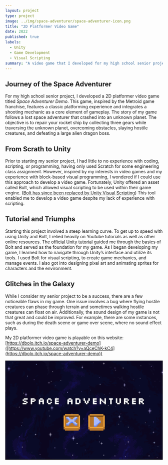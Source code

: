 ```yaml
---
layout: project
type: project
image: ../img/space-adventurer/space-adventurer-icon.png
title: "2D Platformer Video Game"
date: 2022
published: true
labels:
  - Unity
  - Game Development
  - Visual Scripting
summary: "A video game that I developed for my high school senior project"
---
```

## Journey of the Space Adventurer
For my high school senior project, I developed a 2D platformer video game titled *Space Adventurer Demo*. This game, inspired by the Metroid game franchise,  features a classic platforming experience and integrates a shooting mechanic as a core element of gameplay. The story of my game follows a lost space adventurer that crashed into an unknown planet. The objective is to repair your rocket ship by collecting three gears while traversing the unknown planet, overcoming obstacles, slaying hostile creatures, and defeating a large alien dragon boss.
## From Scrath to Unity
Prior to starting my senior project, I had little to no experience with coding, scripting, or programming, having only used Scratch for some engineering class assignment. However, inspired by my interests in video games and my experience with block-based visual programming, I wondered if I could use this approach to develop a video game. Fortunately, Unity offered an asset called Bolt, which allowed visual scripting to be used within their game engine. ([Bolt has since been replaced by Unity Visual Scripting](https://assetstore.unity.com/packages/tools/visual-scripting/bolt-now-is-unity-visual-scripting-is-built-in-to-unity-2021-new-163802?utm_source=YouTube&utm_medium=social&utm_campaign=evangelism_global_generalpromo_2020-09-16_bolt-overview-dl-bolt-assetstore)) This tool enabled me to develop a video game despite my lack of experience with scripting.  
## Tutorial and Triumphs
Starting this project involved a steep learning curve. To get up to speed with using Unity and Bolt, I relied heavily on Youtube tutorials as well as other online resources. The [official Unity tutorial](https://www.youtube.com/watch?v=aQceChK-kC4) guided me through the basics of Bolt and served as the foundation for my game. As I began developing my game, I learned how to navigate through Unity’s interface and utilize its tools. I used Bolt for visual scripting, to create game mechanics, and manage events. I also got into designing pixel art and animating sprites for characters and the environment. 
## Glitches in the Galaxy
While I consider my senior project to be a success, there are a few noticeable flaws in my game. One issue involves a bug where flying hostile creatures can phase through terrain and sometimes walking hostile creatures can float on air. Additionally, the sound design of my game is not that great and could be improved. For example, there are some instances, such as during the death scene or game over scene, where no sound effect plays.
 
My 2D platformer video game is playable on this website: [https://dbolo.itch.io/space-adventurer-demo]([https://www.youtube.com/watch?v=aQceChK-kC4](https://dbolo.itch.io/space-adventurer-demo)) 

<p align="center">
  <img src="../img/space-adventurer/space-adventurer-intro.png" width="1000px">
</p>

